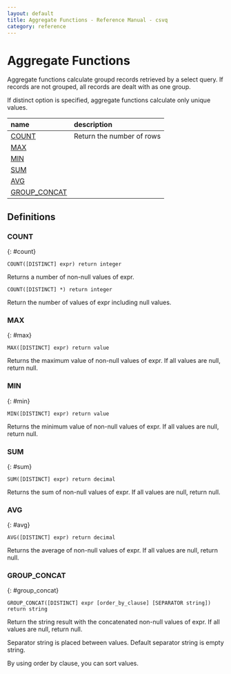 ```yaml
---
layout: default
title: Aggregate Functions - Reference Manual - csvq
category: reference
---
```


# Aggregate Functions

Aggregate functions calculate groupd records retrieved by a select query.
If records are not grouped, all records are dealt with as one group.

If distinct option is specified, aggregate functions calculate only unique values.

| name | description |
| :- | :- |
| [COUNT](#count) | Return the number of rows |
| [MAX](#max) | |
| [MIN](#min) | |
| [SUM](#sum) | |
| [AVG](#avg) | |
| [GROUP_CONCAT](#group_concat) | |

## Definitions

### COUNT
{: #count}

```
COUNT([DISTINCT] expr) return integer
```

Returns a number of non-null values of expr.

```
COUNT([DISTINCT] *) return integer
```

Return the number of values of expr including null values.

### MAX
{: #max}

```
MAX([DISTINCT] expr) return value
```

Returns the maximum value of non-null values of expr.
If all values are null, return null.

### MIN
{: #min}

```
MIN([DISTINCT] expr) return value
```

Returns the minimum value of non-null values of expr.
If all values are null, return null.

### SUM
{: #sum}

```
SUM([DISTINCT] expr) return decimal
```

Returns the sum of non-null values of expr.
If all values are null, return null.

### AVG
{: #avg}

```
AVG([DISTINCT] expr) return decimal
```

Returns the average of non-null values of expr.
If all values are null, return null.

### GROUP_CONCAT
{: #group_concat}

```
GROUP_CONCAT([DISTINCT] expr [order_by_clause] [SEPARATOR string]) return string
```

Return the string result with the concatenated non-null values of expr.
If all values are null, return null.

Separator string is placed between values. Default separator string is empty string.

By using order by clause, you can sort values.